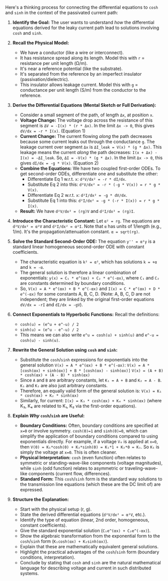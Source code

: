 Here's a thinking process for connecting the differential equations to `cosh` and `sinh` in the context of the passivated current path:

1.  **Identify the Goal:** The user wants to understand *how* the differential equations derived for the leaky current path lead to solutions involving `cosh` and `sinh`.

2.  **Recall the Physical Model:**
    *   We have a conductor (like a wire or interconnect).
    *   It has resistance spread along its length. Model this with `r` = resistance per unit length (Ω/m).
    *   It's near a reference potential (like the substrate).
    *   It's separated from the reference by an imperfect insulator (passivation/dielectric).
    *   This insulator allows leakage current. Model this with `g` = conductance per unit length (S/m) from the conductor to the reference.

3.  **Derive the Differential Equations (Mental Sketch or Full Derivation):**
    *   Consider a small segment of the path, of length `Δx`, at position `x`.
    *   **Voltage Change:** The voltage drop across the resistance of this segment is `ΔV = -I(x) * (r * Δx)`. In the limit `Δx -> 0`, this gives `dV/dx = -r * I(x)`. (Equation 1)
    *   **Current Change:** The current flowing *along* the path decreases because some current leaks out through the conductance `g`. The leakage current over segment `Δx` is `ΔI_leak = V(x) * (g * Δx)`. This leakage means the current *along* the path decreases: `I(x + Δx) - I(x) = -ΔI_leak`. So, `ΔI = -V(x) * (g * Δx)`. In the limit `Δx -> 0`, this gives `dI/dx = -g * V(x)`. (Equation 2)
    *   **Combine the Equations:** We have two coupled first-order ODEs. To get second-order ODEs, differentiate one and substitute the other:
        *   Differentiate Eq 1 w.r.t. `x`: `d²V/dx² = -r * dI/dx`.
        *   Substitute Eq 2 into this: `d²V/dx² = -r * (-g * V(x)) = r * g * V(x)`.
        *   Differentiate Eq 2 w.r.t. `x`: `d²I/dx² = -g * dV/dx`.
        *   Substitute Eq 1 into this: `d²I/dx² = -g * (-r * I(x)) = r * g * I(x)`.
    *   **Result:** We have `d²V/dx² = (rg)V` and `d²I/dx² = (rg)I`.

4.  **Introduce the Characteristic Constant:** Let `α² = rg`. The equations are `d²V/dx² = α²V` and `d²I/dx² = α²I`. Note that `α` has units of 1/length (e.g., 1/m). It's the propagation/attenuation constant. `α = sqrt(rg)`.

5.  **Solve the Standard Second-Order ODE:** The equation `y'' = α²y` is a standard linear homogeneous second-order ODE with constant coefficients.
    *   The characteristic equation is `k² = α²`, which has solutions `k = +α` and `k = -α`.
    *   The general solution is therefore a linear combination of exponentials: `y(x) = C₁ * e^(αx) + C₂ * e^(-αx)`, where `C₁` and `C₂` are constants determined by boundary conditions.
    *   So, `V(x) = A * e^(αx) + B * e^(-αx)` and `I(x) = C * e^(αx) + D * e^(-αx)` for some constants A, B, C, D. (Note: A, B, C, D are not independent; they are linked by the original first-order equations `dV/dx = -rI` and `dI/dx = -gV`).

6.  **Connect Exponentials to Hyperbolic Functions:** Recall the definitions:
    *   `cosh(u) = (e^u + e^-u) / 2`
    *   `sinh(u) = (e^u - e^-u) / 2`
    *   This means we can also write `e^u = cosh(u) + sinh(u)` and `e^-u = cosh(u) - sinh(u)`.

7.  **Rewrite the General Solution using `cosh` and `sinh`:**
    *   Substitute the `cosh`/`sinh` expressions for exponentials into the general solution `V(x) = A * e^(αx) + B * e^(-αx)`:
        `V(x) = A * [cosh(αx) + sinh(αx)] + B * [cosh(αx) - sinh(αx)]`
        `V(x) = (A + B) * cosh(αx) + (A - B) * sinh(αx)`
    *   Since `A` and `B` are arbitrary constants, let `K₁ = A + B` and `K₂ = A - B`. `K₁` and `K₂` are also just arbitrary constants.
    *   Therefore, an equally valid form of the general solution is:
        `V(x) = K₁ * cosh(αx) + K₂ * sinh(αx)`
    *   Similarly, for current:
        `I(x) = K₃ * cosh(αx) + K₄ * sinh(αx)` (where K₃, K₄ are related to K₁, K₂ via the first-order equations).

8.  **Explain *Why* `cosh`/`sinh` are Useful:**
    *   **Boundary Conditions:** Often, boundary conditions are specified at `x=0` or involve symmetry. `cosh(0)=1` and `sinh(0)=0`, which can simplify the application of boundary conditions compared to using exponentials directly. For example, if a voltage `V₀` is applied at `x=0`, then `V(0) = K₁*cosh(0) + K₂*sinh(0) = K₁*1 + K₂*0 = K₁`. So `K₁` is simply the voltage at `x=0`. This is often cleaner.
    *   **Physical Interpretation:** `cosh` (even function) often relates to symmetric or standing-wave-like components (voltage magnitudes), while `sinh` (odd function) relates to asymmetric or traveling-wave-like components (current flow, differences).
    *   **Standard Form:** This `cosh`/`sinh` form is the standard way solutions to the transmission line equations (which these are the DC limit of) are expressed.

9.  **Structure the Explanation:**
    *   Start with the physical setup (r, g).
    *   State the derived differential equations (`d²V/dx² = α²V`, etc.).
    *   Identify the type of equation (linear, 2nd order, homogeneous, constant coefficients).
    *   Give the standard exponential solution (`C₁e^(αx) + C₂e^(-αx)`).
    *   Show the algebraic transformation from the exponential form to the `cosh`/`sinh` form (`K₁cosh(αx) + K₂sinh(αx)`).
    *   Explain that these are mathematically equivalent general solutions.
    *   Highlight the practical advantages of the `cosh`/`sinh` form (boundary conditions, interpretation).
    *   Conclude by stating that `cosh` and `sinh` are the natural mathematical language for describing voltage and current in such distributed systems.